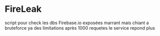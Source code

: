 # FireLeak
script pour check les dbs Firebase.io exposées
marrant mais chiant a bruteforce ya des limitations après 1000 requetes le service repond plus 
